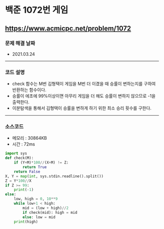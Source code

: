 # 백준 1072번 게임
https://www.acmicpc.net/problem/1072
---

### 문제 해결 날짜
- 2021.03.24
---

### 코드 설명
- check 함수는 M번 김형택이 게임을 M번 더 이겼을 때 승률이 변하는지를 구하여 반환하는 함수이다.
- 승률이 에초에 99%이상이면 아무리 게임을 더 해도 승률이 변하지 않으므로 -1을 출력한다.
- 이분탐색을 통해서 김형택이 승률을 변하게 하기 위한 최소 승리 횟수를 구한다.
---

### 소스코드
- 메모리 : 30864KB
- 시간 : 72ms
```Python
import sys
def check(M):
    if (Y+M)*100//(X+M) != Z:
        return True
    return False
X, Y = map(int, sys.stdin.readline().split())
Z = Y*100//X
if Z >= 99:
    print(-1)
else:
    low, high = 0, 10**9
    while low+1 < high:
        mid = (low + high)//2
        if check(mid): high = mid
        else: low = mid
    print(high)
```